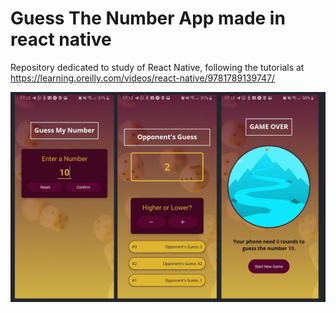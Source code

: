 # Guess The Number App made in react native
Repository dedicated to study of React Native, following the tutorials at https://learning.oreilly.com/videos/react-native/9781789139747/

![alt text](https://github.com/DeltaAlchemist/rn-course/blob/master/guess-number-app/assets/images/full-app-pic.jpg?raw=true)
